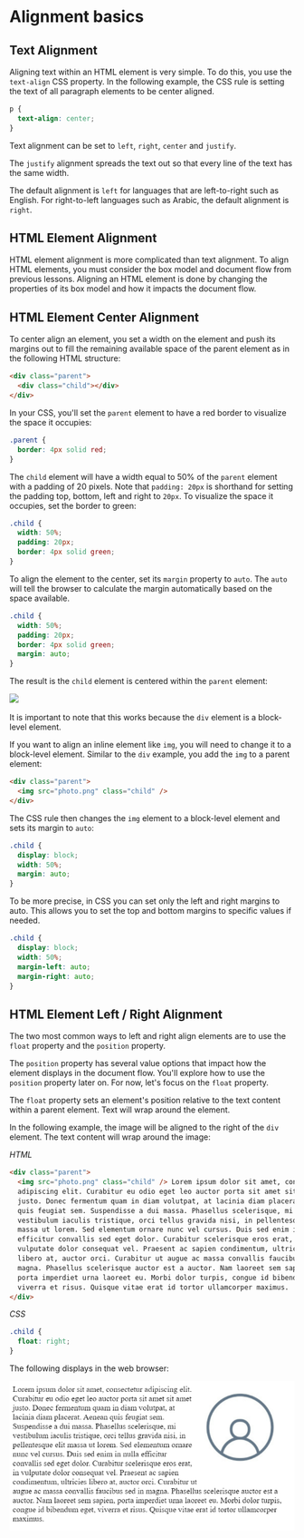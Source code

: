 # Alignment basics

## Text Alignment

Aligning text within an HTML element is very simple. To do this, you use the `text-align` CSS property. In the following example, the CSS rule is setting the text of all paragraph elements to be center aligned.

```css
p {
  text-align: center;
}
```

Text alignment can be set to `left`, `right`, `center` and `justify`.

The `justify` alignment spreads the text out so that every line of the text has the same width.

The default alignment is `left` for languages that are left-to-right such as English. For right-to-left languages such as Arabic, the default alignment is `right`.

## HTML Element Alignment

HTML element alignment is more complicated than text alignment. To align HTML elements, you must consider the box model and document flow from previous lessons. Aligning an HTML element is done by changing the properties of its box model and how it impacts the document flow.

## HTML Element Center Alignment

To center align an element, you set a width on the element and push its margins out to fill the remaining available space of the parent element as in the following HTML structure:

```html
<div class="parent">
  <div class="child"></div>
</div>
```

In your CSS, you'll set the `parent` element to have a red border to visualize the space it occupies:

```css
.parent {
  border: 4px solid red;
}
```

The `child` element will have a width equal to 50% of the `parent` element with a padding of 20 pixels. Note that `padding: 20px` is shorthand for setting the padding top, bottom, left and right to `20px`. To visualize the space it occupies, set the border to green:

```css
.child {
  width: 50%;
  padding: 20px;
  border: 4px solid green;
}
```

To align the element to the center, set its `margin` property to `auto`. The `auto` will tell the browser to calculate the margin automatically based on the space available.

```css
.child {
  width: 50%;
  padding: 20px;
  border: 4px solid green;
  margin: auto;
}
```

The result is the `child` element is centered within the `parent` element:

<img src="./images2/img1.png" width=400>

It is important to note that this works because the `div` element is a block-level element.

If you want to align an inline element like `img`, you will need to change it to a block-level element. Similar to the `div` example, you add the `img` to a parent element:

```html
<div class="parent">
  <img src="photo.png" class="child" />
</div>
```

The CSS rule then changes the `img` element to a block-level element and sets its margin to `auto`:

```css
.child {
  display: block;
  width: 50%;
  margin: auto;
}
```

To be more precise, in CSS you can set only the left and right margins to auto. This allows you to set the top and bottom margins to specific values if needed.

```css
.child {
  display: block;
  width: 50%;
  margin-left: auto;
  margin-right: auto;
}
```

## HTML Element Left / Right Alignment

The two most common ways to left and right align elements are to use the `float` property and the `position` property.

The `position` property has several value options that impact how the element displays in the document flow. You'll explore how to use the `position` property later on. For now, let's focus on the `float` property.

The `float` property sets an element's position relative to the text content within a parent element. Text will wrap around the element.

In the following example, the image will be aligned to the right of the `div` element. The text content will wrap around the image:

_HTML_

```html
<div class="parent">
  <img src="photo.png" class="child" /> Lorem ipsum dolor sit amet, consectetur
  adipiscing elit. Curabitur eu odio eget leo auctor porta sit amet sit amet
  justo. Donec fermentum quam in diam volutpat, at lacinia diam placerat. Aenean
  quis feugiat sem. Suspendisse a dui massa. Phasellus scelerisque, mi
  vestibulum iaculis tristique, orci tellus gravida nisi, in pellentesque elit
  massa ut lorem. Sed elementum ornare nunc vel cursus. Duis sed enim in nulla
  efficitur convallis sed eget dolor. Curabitur scelerisque eros erat, in
  vulputate dolor consequat vel. Praesent ac sapien condimentum, ultricies
  libero at, auctor orci. Curabitur ut augue ac massa convallis faucibus sed in
  magna. Phasellus scelerisque auctor est a auctor. Nam laoreet sem sapien,
  porta imperdiet urna laoreet eu. Morbi dolor turpis, congue id bibendum eget,
  viverra et risus. Quisque vitae erat id tortor ullamcorper maximus.
</div>
```

_CSS_

```css
.child {
  float: right;
}
```

The following displays in the web browser:

<img src="./images2/img2.png" width=600>
